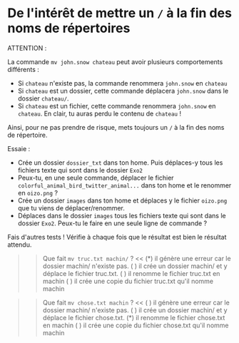 
# De l'intérêt de mettre un `/` à la fin des noms de répertoires

ATTENTION :

La commande `mv john.snow chateau` peut avoir plusieurs comportements différents :

* Si `chateau` n'existe pas, la commande renommera `john.snow` en `chateau`
* Si `chateau` est un dossier, cette commande déplacera  `john.snow` dans le dossier `chateau/`.
* Si `chateau` est un fichier, cette commande renommera `john.snow` en `chateau`. En clair, tu auras perdu le contenu de `chateau` !

Ainsi, pour ne pas prendre de risque, mets toujours un `/` à la fin des noms de répertoire.

Essaie :
* Crée un dossier `dossier_txt` dans ton home. Puis déplaces-y tous les fichiers texte qui sont dans le dossier `Exo2`
* Peux-tu, en une seule commande, déplacer le fichier `colorful_animal_bird_twitter_animal...` dans ton home et le renommer en `oizo.png` ?
* Crée un dossier `images` dans ton home et déplaces y le fichier `oizo.png` que tu viens de déplacer/renommer.
* Déplaces dans le dossier `images` tous les fichiers texte qui sont dans le dossier `Exo2`. Peux-tu le faire en une seule ligne de commande ?

Fais d'autres tests ! Vérifie à chaque fois que le résultat est bien le résultat attendu.


>> Que fait `mv truc.txt machin/` ? <<
(*) il génère une erreur car le dossier machin/ n'existe pas.
( ) il crée un dossier machin/ et y déplace le fichier truc.txt.
( ) il renomme le fichier truc.txt en machin
( ) il crée une copie du fichier truc.txt qu'il nomme machin


>> Que fait `mv chose.txt machin` ? <<
( ) il génère une erreur car le dossier machin/ n'existe pas.
( ) il crée un dossier machin/ et y déplace le fichier chose.txt.
(*) il renomme le fichier chose.txt en machin
( ) il crée une copie du fichier chose.txt qu'il nomme machin
